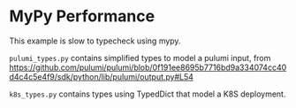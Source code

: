 # MyPy Performance

This example is slow to typecheck using mypy.

`pulumi_types.py` contains simplified types to model a pulumi input, from https://github.com/pulumi/pulumi/blob/0f191ee8695b7716bd9a334074cc40d4c4c5e4f9/sdk/python/lib/pulumi/output.py#L54

`k8s_types.py` contains types using TypedDict that model a K8S deployment.
